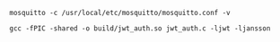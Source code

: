 `mosquitto -c /usr/local/etc/mosquitto/mosquitto.conf -v`

`gcc -fPIC -shared -o build/jwt_auth.so jwt_auth.c -ljwt -ljansson`
